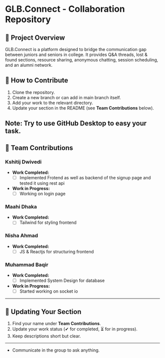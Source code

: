 # **GLB.Connect - Collaboration Repository**  

## **📌 Project Overview**  
GLB.Connect is a platform designed to bridge the communication gap between juniors and seniors in college. It provides Q&A threads, lost & found sections, resource sharing, anonymous chatting, session scheduling, and an alumni network.  

## **🚀 How to Contribute**  
1. Clone the repository. 
2. Create a new branch or can add in main branch itself.
3. Add your work to the relevant directory.  
4. Update your section in the README (see **Team Contributions** below).  

Note: Try to use GitHub Desktop to easy your task.
---

## **👥 Team Contributions**  
 

### **Kshitij Dwivedi**  
- **Work Completed:**  
  - [ ] Implemented Frotend as well as backend of the signup page and tested it using rest api 

- **Work in Progress:**  
  - [ ] Working on login page  

### **Maahi Dhaka**  
- **Work Completed:**  
  - [ ] Tailwind for styling frontend

### **Nisha Ahmad**  
- **Work Completed:**  
  - [ ] JS & Reactjs for structuring frontend 

### **Muhammad Baqir**  
- **Work Completed:**  
  - [ ] Implemented System Design for database  

- **Work in Progress:**  
  - [ ] Started working on socket io 

---

## **📢 Updating Your Section**  
1. Find your name under **Team Contributions**.  
2. Update your work status (✔ for completed, ⏳ for in progress).  
3. Keep descriptions short but clear.  

---

- Communicate in the group to ask anything.  
